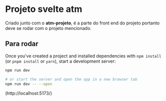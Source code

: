 # Projeto svelte atm

Criado junto com  o __atm-projeto__, é a parte do front end do projeto portanto deve se rodar com o projeto mencionado.


## Para rodar

Once you've created a project and installed dependencies with `npm install` (or `pnpm install` or `yarn`), start a development server:

```bash
npm run dev

# or start the server and open the app in a new browser tab
npm run dev -- --open
```
(http://localhost:5173/)
